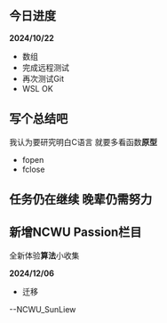 ## 今日进度

**2024/10/22**

- 数组
- 完成远程测试
- 再次测试Git
- WSL OK

## 写个总结吧
我认为要研究明白C语言
就要多看函数**原型**  
- fopen
- fclose  

## 任务仍在继续 晚辈仍需努力


## 新增NCWU Passion栏目
全新体验**算法**小收集


**2024/12/06**
- 迁移

--NCWU_SunLiew